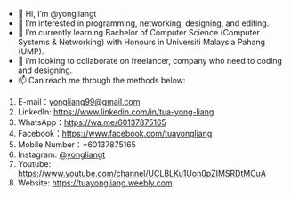 - 👋 Hi, I’m @yongliangt
- 👀 I’m interested in programming, networking, designing, and editing.
- 🌱 I’m currently learning Bachelor of Computer Science (Computer Systems & Networking) with Honours in Universiti Malaysia Pahang (UMP).
- 💞️ I’m looking to collaborate on freelancer, company who need to coding and designing.
- 📫 Can reach me through the methods below:
1. E-mail：yongliang99@gmail.com
2. LinkedIn: https://www.linkedin.com/in/tua-yong-liang
3. WhatsApp：https://wa.me/60137875165
4. Facebook：https://www.facebook.com/tuayongliang
5. Mobile Number：+60137875165
6. Instagram: [@yongliangt](https://www.instagram.com/yongliangt/)
7. Youtube: https://www.youtube.com/channel/UCLBLKu1Uon0pZIMSRDtMCuA
8. Website: https://tuayongliang.weebly.com
      


<!---
yongliangt/yongliangt is a ✨ special ✨ repository because its `README.md` (this file) appears on your GitHub profile.
You can click the Preview link to take a look at your changes.
--->
